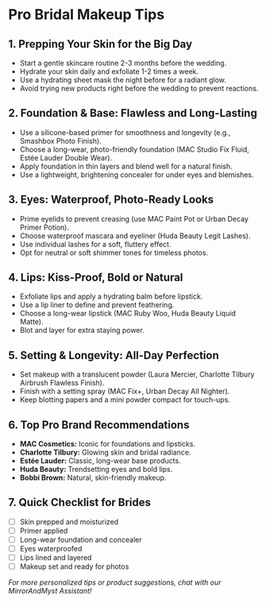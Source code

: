 # Pro Bridal Makeup Tips

## 1. Prepping Your Skin for the Big Day
- Start a gentle skincare routine 2-3 months before the wedding.
- Hydrate your skin daily and exfoliate 1-2 times a week.
- Use a hydrating sheet mask the night before for a radiant glow.
- Avoid trying new products right before the wedding to prevent reactions.

## 2. Foundation & Base: Flawless and Long-Lasting
- Use a silicone-based primer for smoothness and longevity (e.g., Smashbox Photo Finish).
- Choose a long-wear, photo-friendly foundation (MAC Studio Fix Fluid, Estée Lauder Double Wear).
- Apply foundation in thin layers and blend well for a natural finish.
- Use a lightweight, brightening concealer for under eyes and blemishes.

## 3. Eyes: Waterproof, Photo-Ready Looks
- Prime eyelids to prevent creasing (use MAC Paint Pot or Urban Decay Primer Potion).
- Choose waterproof mascara and eyeliner (Huda Beauty Legit Lashes).
- Use individual lashes for a soft, fluttery effect.
- Opt for neutral or soft shimmer tones for timeless photos.

## 4. Lips: Kiss-Proof, Bold or Natural
- Exfoliate lips and apply a hydrating balm before lipstick.
- Use a lip liner to define and prevent feathering.
- Choose a long-wear lipstick (MAC Ruby Woo, Huda Beauty Liquid Matte).
- Blot and layer for extra staying power.

## 5. Setting & Longevity: All-Day Perfection
- Set makeup with a translucent powder (Laura Mercier, Charlotte Tilbury Airbrush Flawless Finish).
- Finish with a setting spray (MAC Fix+, Urban Decay All Nighter).
- Keep blotting papers and a mini powder compact for touch-ups.

## 6. Top Pro Brand Recommendations
- **MAC Cosmetics:** Iconic for foundations and lipsticks.
- **Charlotte Tilbury:** Glowing skin and bridal radiance.
- **Estée Lauder:** Classic, long-wear base products.
- **Huda Beauty:** Trendsetting eyes and bold lips.
- **Bobbi Brown:** Natural, skin-friendly makeup.

## 7. Quick Checklist for Brides
- [ ] Skin prepped and moisturized
- [ ] Primer applied
- [ ] Long-wear foundation and concealer
- [ ] Eyes waterproofed
- [ ] Lips lined and layered
- [ ] Makeup set and ready for photos

*For more personalized tips or product suggestions, chat with our MirrorAndMyst Assistant!*
